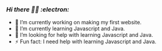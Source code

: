 ### ***Hi there 👋👻 :electron:***


- 🔭 I’m currently working on making my first website.
- 🌱 I’m currently learning Javascript and Java.
- 🤔 I’m looking for help with learning Javascript and Java.
-  ⚡ Fun fact: I need help with learning Javascript and Java.


<!--
**lalolel/lalolel** is a ✨ _special_ ✨ repository because its `README.md` (this file) appears on your GitHub profile.

Here are some ideas to get you started:

- 🔭 I’m currently working on ...
- 🌱 I’m currently learning ...
- 👯 I’m looking to collaborate on ...
- 🤔 I’m looking for help with ...
- 💬 Ask me about ...
- 📫 How to reach me: ...
- 😄 Pronouns: ...
- ⚡ Fun fact: ...
-->
